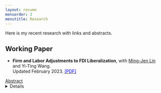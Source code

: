 ```yaml
---
layout: resume
menuorder: 3
menutitle: Research
---
```


Here is my recent research with links and abstracts. 

## Working Paper

- **Firm and Labor Adjustments to FDI Liberalization**, with <a href="https://economicsatntu.wixsite.com/ming-jen-lin" target="_blank">Ming-Jen Lin</a> and Yi-Ting Wang.<br>
Updated February 2023. <a href="https://sungjuwu.github.io/CNFDI_paper.pdf" target="_blank"><span style="color:blue">[PDF]</span></a>
<summary><ins>Abstract</ins></summary><details>This paper studies how liberalizing outward foreign direct investments (FDI) affects manufacturers' engagement in global production and their domestic workers' labor market outcomes. Focusing on a liberalization policy in 2001 by the government of Taiwan that allowed 122 electronic products to be produced in China, we estimate its effect on Taiwanese electronic manufacturers and their domestic workers. Employing a matched difference-in-differences strategy, we find that the manufacturers targeted by the policy were on average 16% more likely to invest in China relative to the non-targeted ones. Correspondingly, the domestic workers initially employed by the targeted manufacturers were on average more likely to change their jobs, stay employed for fewer years, and have lower wages in subsequent years relative to those employed by the non-targeted ones. The worker-level effects of the policy exhibited substantial heterogeneity across the initial wage distribution, with the top-decile workers benefiting and the other workers losing on average. </details>
